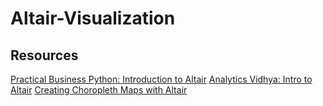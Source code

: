 # Altair-Visualization

## Resources

[Practical Business Python: Introduction to Altair](https://pbpython.com/altair-intro.html)
[Analytics Vidhya: Intro to Altair](https://www.analyticsvidhya.com/blog/2017/12/introduction-to-altair-a-declarative-visualization-in-python/)
[Creating Choropleth Maps with Altair](https://www.districtdatalabs.com/altair-choropleth-viz)
